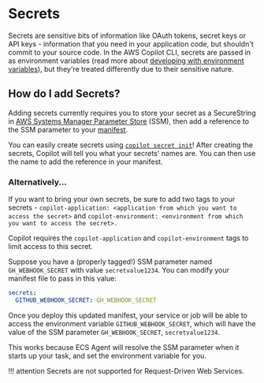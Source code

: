 # Secrets

Secrets are sensitive bits of information like OAuth tokens, secret keys or API keys - information that you need in your application code, but shouldn't commit to your source code. In the AWS Copilot CLI, secrets are passed in as environment variables (read more about [developing with environment variables](../developing/environment-variables.en.md)), but they're treated differently due to their sensitive nature. 

## How do I add Secrets?

Adding secrets currently requires you to store your secret as a SecureString in [AWS Systems Manager Parameter Store](https://docs.aws.amazon.com/systems-manager/latest/userguide/systems-manager-parameter-store.html) (SSM), then add a reference to the SSM parameter to your [manifest](../manifest/overview.en.md). 

You can easily create secrets using [`copilot secret init`](https://aws.github.io/copilot-cli/docs/commands/secret-init/)! After creating the secrets, Copilot will tell you what your secrets' names are. You can then use the name to add the reference in your manifest. 

### Alternatively...

If you want to bring your own secrets, be sure to add two tags to your secrets - `copilot-application: <application from which you want to access the secret>` and 
`copilot-environment: <environment from which you want to access the secret>.`

Copilot requires the `copilot-application` and `copilot-environment` tags to limit access to this secret.  

Suppose you have a (properly tagged!) SSM parameter named `GH_WEBHOOK_SECRET` with value `secretvalue1234`. You can modify your manifest file to pass in this value:

```yaml
secrets:                      
  GITHUB_WEBHOOK_SECRET: GH_WEBHOOK_SECRET  
```

Once you deploy this updated manifest, your service or job will be able to access the environment variable `GITHUB_WEBHOOK_SECRET`, which will have the value of the SSM parameter `GH_WEBHOOK_SECRET`, `secretvalue1234`.

This works because ECS Agent will resolve the SSM parameter when it starts up your task, and set the environment variable for you.

!!! attention
    Secrets are not supported for Request-Driven Web Services.
